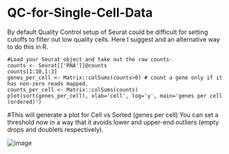 # QC-for-Single-Cell-Data
By default Quality Control setup of Seurat could be difficult for setting cutoffs to filter out low quality cells. 
Here I suggest and an alternative way to do this in R.

```{r}
#Load your Seurat object and take out the raw counts-
counts <- Seurat[['RNA']]@counts
counts[1:10,1:3]
genes_per_cell <- Matrix::colSums(counts>0) # count a gene only if it has non-zero reads mapped.
counts_per_cell <- Matrix::colSums(counts)
plot(sort(genes_per_cell), xlab='cell', log='y', main='genes per cell (ordered)')
```
#This will generate a plot for Cell vs Sorted (genes per cell)
You can set a threshold now in a way that it avoids lower and upper-end outliers (empty drops and doublets respectively).

![image](https://user-images.githubusercontent.com/26623347/194532393-337ee53b-4eec-45f4-8bdf-2b7881477a67.png)
